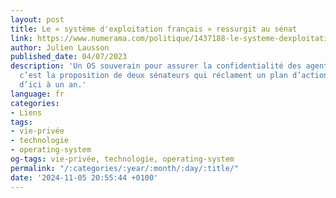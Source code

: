 ```yaml
---
layout: post
title: Le « système d'exploitation français » ressurgit au sénat
link: https://www.numerama.com/politique/1437188-le-systeme-dexploitation-francais-ressurgit-au-senat.html
author: Julien Lausson
published_date: 04/07/2023
description: 'Un OS souverain pour assurer la confidentialité des agents publics :
  c’est la proposition de deux sénateurs qui réclament un plan d’action au gouvernement
  d’ici à un an.'
language: fr
categories:
- Liens
tags:
- vie-privée
- technologie
- operating-system
og-tags: vie-privée, technologie, operating-system
permalink: "/:categories/:year/:month/:day/:title/"
date: '2024-11-05 20:55:44 +0100'
---
```


